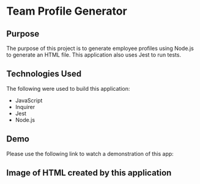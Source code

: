 # Team Profile Generator
## Purpose
The purpose of this project is to generate employee profiles using Node.js to generate an HTML file.
This application also uses Jest to run tests.
## Technologies Used
The following were used to build this application:
* JavaScript
* Inquirer
* Jest
* Node.js
## Demo
Please use the following link to watch a demonstration of this app:

## Image of HTML created by this application